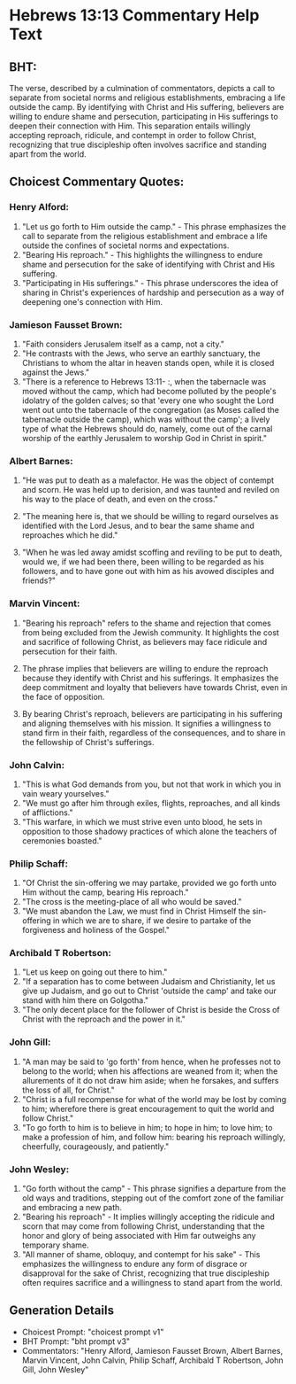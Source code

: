 # Hebrews 13:13 Commentary Help Text

## BHT:
The verse, described by a culmination of commentators, depicts a call to separate from societal norms and religious establishments, embracing a life outside the camp. By identifying with Christ and His suffering, believers are willing to endure shame and persecution, participating in His sufferings to deepen their connection with Him. This separation entails willingly accepting reproach, ridicule, and contempt in order to follow Christ, recognizing that true discipleship often involves sacrifice and standing apart from the world.

## Choicest Commentary Quotes:
### Henry Alford:
1. "Let us go forth to Him outside the camp." - This phrase emphasizes the call to separate from the religious establishment and embrace a life outside the confines of societal norms and expectations.
2. "Bearing His reproach." - This highlights the willingness to endure shame and persecution for the sake of identifying with Christ and His suffering.
3. "Participating in His sufferings." - This phrase underscores the idea of sharing in Christ's experiences of hardship and persecution as a way of deepening one's connection with Him.

### Jamieson Fausset Brown:
1. "Faith considers Jerusalem itself as a camp, not a city." 
2. "He contrasts with the Jews, who serve an earthly sanctuary, the Christians to whom the altar in heaven stands open, while it is closed against the Jews."
3. "There is a reference to Hebrews 13:11- :, when the tabernacle was moved without the camp, which had become polluted by the people's idolatry of the golden calves; so that 'every one who sought the Lord went out unto the tabernacle of the congregation (as Moses called the tabernacle outside the camp), which was without the camp'; a lively type of what the Hebrews should do, namely, come out of the carnal worship of the earthly Jerusalem to worship God in Christ in spirit."

### Albert Barnes:
1. "He was put to death as a malefactor. He was the object of contempt and scorn. He was held up to derision, and was taunted and reviled on his way to the place of death, and even on the cross." 

2. "The meaning here is, that we should be willing to regard ourselves as identified with the Lord Jesus, and to bear the same shame and reproaches which he did." 

3. "When he was led away amidst scoffing and reviling to be put to death, would we, if we had been there, been willing to be regarded as his followers, and to have gone out with him as his avowed disciples and friends?"

### Marvin Vincent:
1. "Bearing his reproach" refers to the shame and rejection that comes from being excluded from the Jewish community. It highlights the cost and sacrifice of following Christ, as believers may face ridicule and persecution for their faith.

2. The phrase implies that believers are willing to endure the reproach because they identify with Christ and his sufferings. It emphasizes the deep commitment and loyalty that believers have towards Christ, even in the face of opposition.

3. By bearing Christ's reproach, believers are participating in his suffering and aligning themselves with his mission. It signifies a willingness to stand firm in their faith, regardless of the consequences, and to share in the fellowship of Christ's sufferings.

### John Calvin:
1. "This is what God demands from you, but not that work in which you in vain weary yourselves."
2. "We must go after him through exiles, flights, reproaches, and all kinds of afflictions."
3. "This warfare, in which we must strive even unto blood, he sets in opposition to those shadowy practices of which alone the teachers of ceremonies boasted."

### Philip Schaff:
1. "Of Christ the sin-offering we may partake, provided we go forth unto Him without the camp, bearing His reproach." 
2. "The cross is the meeting-place of all who would be saved."
3. "We must abandon the Law, we must find in Christ Himself the sin-offering in which we are to share, if we desire to partake of the forgiveness and holiness of the Gospel."

### Archibald T Robertson:
1. "Let us keep on going out there to him."
2. "If a separation has to come between Judaism and Christianity, let us give up Judaism, and go out to Christ 'outside the camp' and take our stand with him there on Golgotha."
3. "The only decent place for the follower of Christ is beside the Cross of Christ with the reproach and the power in it."

### John Gill:
1. "A man may be said to 'go forth' from hence, when he professes not to belong to the world; when his affections are weaned from it; when the allurements of it do not draw him aside; when he forsakes, and suffers the loss of all, for Christ."
2. "Christ is a full recompense for what of the world may be lost by coming to him; wherefore there is great encouragement to quit the world and follow Christ."
3. "To go forth to him is to believe in him; to hope in him; to love him; to make a profession of him, and follow him: bearing his reproach willingly, cheerfully, courageously, and patiently."

### John Wesley:
1. "Go forth without the camp" - This phrase signifies a departure from the old ways and traditions, stepping out of the comfort zone of the familiar and embracing a new path.
2. "Bearing his reproach" - It implies willingly accepting the ridicule and scorn that may come from following Christ, understanding that the honor and glory of being associated with Him far outweighs any temporary shame.
3. "All manner of shame, obloquy, and contempt for his sake" - This emphasizes the willingness to endure any form of disgrace or disapproval for the sake of Christ, recognizing that true discipleship often requires sacrifice and a willingness to stand apart from the world.


## Generation Details
- Choicest Prompt: "choicest prompt v1"
- BHT Prompt: "bht prompt v3"
- Commentators: "Henry Alford, Jamieson Fausset Brown, Albert Barnes, Marvin Vincent, John Calvin, Philip Schaff, Archibald T Robertson, John Gill, John Wesley"
